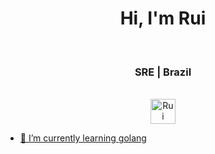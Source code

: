 <div align="center">
 <h1> Hi, I'm Rui</h1>
</div>

<br>

<div align="center">
<h3> SRE | Brazil </h3>
</div>

<br>

<div align="center">
 <a href="https://www.linkedin.com/in/rui-miguel-andrade-const%C3%A2ncio-07a655101/" target="_blank">
   <img align="center" alt="Rui Constâncio | Linkedin " width="40px" src="http://www.prepare1.com/wp-content/uploads/2014/04/linkedin-logo-high-res-1254-1024x1024.jpg"</a>
</div>


- 🌱 I’m currently learning golang
